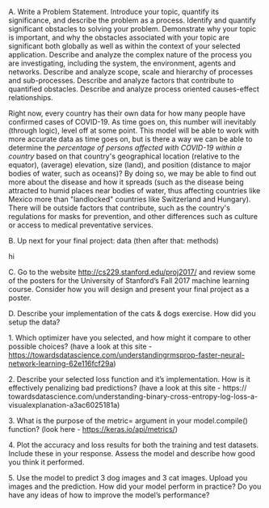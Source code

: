 
A. Write a Problem Statement. Introduce your topic, quantify its significance, and describe the problem as a process. Identify and quantify significant obstacles to solving your problem. Demonstrate why your topic is important, and why the obstacles associated with your topic are significant both globally as well as within the context of your selected application. Describe and analyze the complex nature of the process you are investigating, including the system, the environment, agents and networks. Describe and analyze scope, scale and hierarchy of processes and sub-processes. Describe and analyze factors that contribute to quantified obstacles. Describe and analyze process oriented causes-effect relationships.

Right now, every country has their own data for how many people have confirmed cases of COVID-19. As time goes on, this number will inevitably (through logic), level off at some point. This model will be able to work with more accurate data as time goes on, but is there a way we can be able to determine the *percentage of persons affected with COVID-19 within a country* based on that country's geographical location (relative to the equator), (average) elevation, size (land), and position (distance to major bodies of water, such as oceans)? By doing so, we may be able to find out more about the disease and how it spreads (such as the disease being attracted to humid places near bodies of water, thus affecting countries like Mexico more than "landlocked" countries like Switzerland and Hungary). There will be outside factors that contribute, such as the country's regulations for masks for prevention, and other differences such as culture or access to medical preventative services.

B. Up next for your final project: data (then after that: methods)

hi

C. Go to the website http://cs229.stanford.edu/proj2017/ and review some of the posters for the University of Stanford’s Fall 2017 machine learning course. Consider how you will design and present your final project as a poster.



D. Describe your implementation of the cats & dogs exercise. How did you setup the data?

1\. Which optimizer have you selected, and how might it compare to other possible choices? (have a look at this site - https://towardsdatascience.com/understandingrmsprop-faster-neural-network-learning-62e116fcf29a)



2\. Describe your selected loss function and it’s implementation. How is it effectively penalizing bad predictions? (have a look at this site - https:// towardsdatascience.com/understanding-binary-cross-entropy-log-loss-a-visualexplanation-a3ac6025181a)



3\. What is the purpose of the metric= argument in your model.compile() function? (look here - https://keras.io/api/metrics/)



4\. Plot the accuracy and loss results for both the training and test datasets. Include these in your response. Assess the model and describe how good you think it performed.



5\. Use the model to predict 3 dog images and 3 cat images. Upload you images and the prediction. How did your model perform in practice? Do you have any ideas of how to improve the model’s performance?
